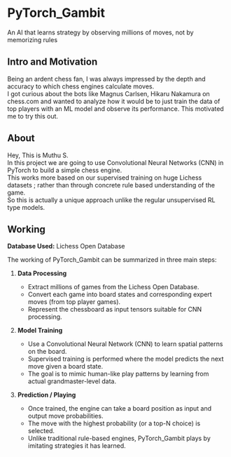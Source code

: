 # PyTorch_Gambit
An AI that learns strategy by observing millions of moves, not by memorizing rules

## Intro and Motivation
Being an ardent chess fan, I was always impressed by the depth and accuracy to which chess engines calculate moves.  
I got curious about the bots like Magnus Carlsen, Hikaru Nakamura on chess.com and wanted to analyze how it would be to just 
train the data of top players with an ML model and observe its performance. This motivated me to try this out. 

## About
Hey, This is Muthu S.  
In this project we are going to use Convolutional Neural Networks (CNN) in PyTorch to build a simple chess engine.  
This works more based on our supervised training on huge Lichess datasets ; rather than through concrete rule based understanding of the game.  
So this is actually a unique approach unlike the regular unsupervised RL type models.

## Working
**Database Used:** Lichess Open Database  

The working of PyTorch_Gambit can be summarized in three main steps:

1. **Data Processing**  
   - Extract millions of games from the Lichess Open Database.  
   - Convert each game into board states and corresponding expert moves (from top player games).  
   - Represent the chessboard as input tensors suitable for CNN processing.  

2. **Model Training**  
   - Use a Convolutional Neural Network (CNN) to learn spatial patterns on the board.  
   - Supervised training is performed where the model predicts the next move given a board state.  
   - The goal is to mimic human-like play patterns by learning from actual grandmaster-level data.  

3. **Prediction / Playing**  
   - Once trained, the engine can take a board position as input and output move probabilities.  
   - The move with the highest probability (or a top-N choice) is selected.  
   - Unlike traditional rule-based engines, PyTorch_Gambit plays by imitating strategies it has learned.  
